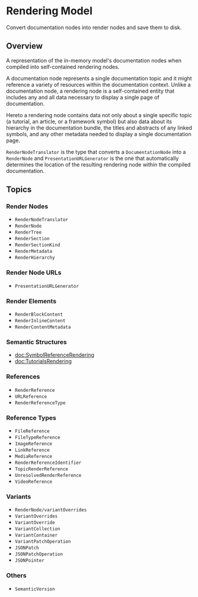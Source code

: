 # Rendering Model

Convert documentation nodes into render nodes and save them to disk.

## Overview

A representation of the in-memory model's documentation nodes when compiled into self-contained rendering nodes.

A documentation node represents a single documentation topic and it might reference a variety of resources within the documentation context. Unlike a documentation node, a rendering node is a self-contained entity that includes any and all data necessary to display a single page of documentation.

Hereto a rendering node contains data not only about a single specific topic (a tutorial, an article, or a framework symbol) but also data about its hierarchy in the documentation bundle, the titles and abstracts of any linked symbols, and any other metadata needed to display a single documentation page.

``RenderNodeTranslator`` is the type that converts a ``DocumentationNode`` into a ``RenderNode`` and ``PresentationURLGenerator`` is the one that automatically determines the location of the resulting rendering node within the compiled documentation.

## Topics

### Render Nodes

- ``RenderNodeTranslator``
- ``RenderNode``
- ``RenderTree``
- ``RenderSection``
- ``RenderSectionKind``
- ``RenderMetadata``
- ``RenderHierarchy``

### Render Node URLs

- ``PresentationURLGenerator``

### Render Elements

- ``RenderBlockContent``
- ``RenderInlineContent``
- ``RenderContentMetadata``

### Semantic Structures

- <doc:SymbolReferenceRendering>
- <doc:TutorialsRendering>

### References

- ``RenderReference``
- ``URLReference``
- ``RenderReferenceType``

### Reference Types

- ``FileReference``
- ``FileTypeReference``
- ``ImageReference``
- ``LinkReference``
- ``MediaReference``
- ``RenderReferenceIdentifier``
- ``TopicRenderReference``
- ``UnresolvedRenderReference``
- ``VideoReference``

### Variants

- ``RenderNode/variantOverrides``
- ``VariantOverrides``
- ``VariantOverride``
- ``VariantCollection``
- ``VariantContainer``
- ``VariantPatchOperation``
- ``JSONPatch``
- ``JSONPatchOperation``
- ``JSONPointer``

### Others

- ``SemanticVersion``

<!-- Copyright (c) 2021 Apple Inc and the Swift Project authors. All Rights Reserved. -->
